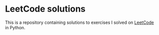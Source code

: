 # LeetCode solutions

This is a repository containing solutions to exercises I solved on [LeetCode](https://leetcode.com/u/antonio_massidda/) in Python.